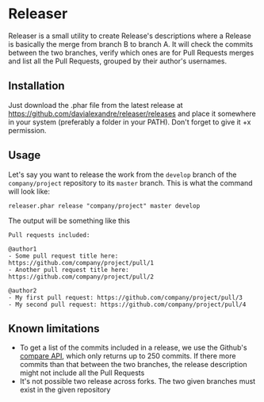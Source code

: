 # Releaser

Releaser is a small utility to create Release's descriptions where a Release is basically the merge from branch B to branch A. It will check the commits between the two branches, verify which ones are for Pull Requests merges and list all the Pull Requests, grouped by their author's usernames.

## Installation

Just download the .phar file from the latest release at https://github.com/davialexandre/releaser/releases and place it somewhere in your system (preferably a folder in your PATH). Don't forget to give it +x permission.

## Usage

Let's say you want to release the work from the `develop` branch of the `company/project` repository to its `master` branch. This is what the command will look like:

```
releaser.phar release "company/project" master develop
```

The output will be something like this

```
Pull requests included:

@author1
- Some pull request title here: https://github.com/company/project/pull/1
- Another pull request title here: https://github.com/company/project/pull/2

@author2
- My first pull request: https://github.com/company/project/pull/3
- My second pull request: https://github.com/company/project/pull/4
```

## Known limitations

- To get a list of the commits included in a release, we use the Github's [compare API](https://developer.github.com/v3/repos/commits/#compare-two-commits), which only returns up to 250 commits. If there more commits than that between the two branches, the release description might not include all the Pull Requests
- It's not possible two release across forks. The two given branches must exist in the given repository
